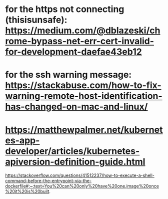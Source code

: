 # for the https not connecting (thisisunsafe): https://medium.com/@dblazeski/chrome-bypass-net-err-cert-invalid-for-development-daefae43eb12
# for the ssh warning message: https://stackabuse.com/how-to-fix-warning-remote-host-identification-has-changed-on-mac-and-linux/
# https://matthewpalmer.net/kubernetes-app-developer/articles/kubernetes-apiversion-definition-guide.html


https://stackoverflow.com/questions/41512237/how-to-execute-a-shell-command-before-the-entrypoint-via-the-dockerfile#:~:text=You%20can%20only%20have%20one,image%20once%20it%20is%20built.
